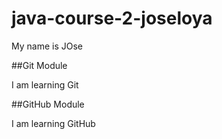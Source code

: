 # java-course-2-joseloya

My name is JOse

##Git Module

I am learning Git

##GitHub Module

I am learning GitHub
